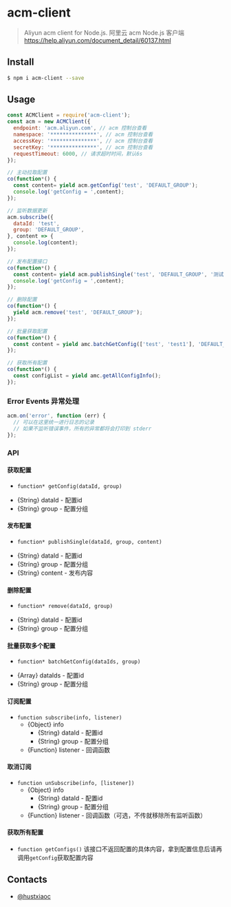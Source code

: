 # acm-client

> Aliyun acm client for Node.js. 阿里云 acm Node.js 客户端 https://help.aliyun.com/document_detail/60137.html

## Install

```bash
$ npm i acm-client --save
```

## Usage

```js
const ACMClient = require('acm-client');
const acm = new ACMClient({
  endpoint: 'acm.aliyun.com', // acm 控制台查看
  namespace: '***************', // acm 控制台查看
  accessKey: '***************', // acm 控制台查看
  secretKey: '***************', // acm 控制台查看
  requestTimeout: 6000, // 请求超时时间，默认6s
});

// 主动拉取配置
co(function*() {
  const content= yield acm.getConfig('test', 'DEFAULT_GROUP');
  console.log('getConfig = ',content);
});

// 监听数据更新
acm.subscribe({
  dataId: 'test',
  group: 'DEFAULT_GROUP',
}, content => {
  console.log(content);
});

// 发布配置接口
co(function*() {
  const content= yield acm.publishSingle('test', 'DEFAULT_GROUP', '测试');
  console.log('getConfig = ',content);
});

// 删除配置
co(function*() {
  yield acm.remove('test', 'DEFAULT_GROUP');
});

// 批量获取配置
co(function*() {
  const content = yield amc.batchGetConfig(['test', 'test1'], 'DEFAULT_GROUP');
});

// 获取所有配置
co(function*() {
  const configList = yield amc.getAllConfigInfo();
});
```

### Error Events 异常处理

```js
acm.on('error', function (err) {
  // 可以在这里统一进行日志的记录
  // 如果不监听错误事件，所有的异常都将会打印到 stderr
});
```

### API
#### 获取配置
* `function* getConfig(dataId, group)`
- {String} dataId - 配置id
- {String} group - 配置分组

#### 发布配置
* `function* publishSingle(dataId, group, content)`
- {String} dataId - 配置id
- {String} group - 配置分组
- {String} content - 发布内容

#### 删除配置
* `function* remove(dataId, group)`
- {String} dataId - 配置id
- {String} group - 配置分组

#### 批量获取多个配置
* `function* batchGetConfig(dataIds, group)`
- {Array} dataIds - 配置id
- {String} group - 配置分组

#### 订阅配置
* `function subscribe(info, listener)`
  - {Object} info
    - {String} dataId - 配置id
    - {String} group - 配置分组
  - {Function} listener - 回调函数

#### 取消订阅  
* `function unSubscribe(info, [listener])`
  - {Object} info
    - {String} dataId - 配置id
    - {String} group - 配置分组
  - {Function} listener - 回调函数（可选，不传就移除所有监听函数）

#### 获取所有配置
* `function getConfigs()`  该接口不返回配置的具体内容，拿到配置信息后请再调用`getConfig`获取配置内容

## Contacts

* [@hustxiaoc](https://github.com/hustxiaoc)
